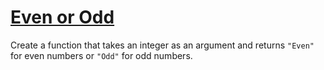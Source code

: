 # [Even or Odd](https://www.codewars.com/kata/53da3dbb4a5168369a0000fe)

Create a function that takes an integer as an argument and returns `"Even"` for even numbers or `"Odd"` for odd numbers.